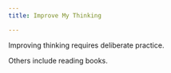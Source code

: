 ```yaml
---
title: Improve My Thinking

---
```


Improving thinking requires deliberate practice.

Others include reading books.
